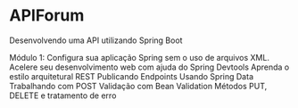 # APIForum
Desenvolvendo uma API utilizando Spring Boot

Módulo 1:
Configura sua aplicação Spring sem o uso de arquivos XML.
Acelere seu desenvolvimento web com ajuda do Spring Devtools
Aprenda o estilo arquitetural REST
Publicando Endpoints
Usando Spring Data
Trabalhando com POST
Validação com Bean Validation
Métodos PUT, DELETE e tratamento de erro

